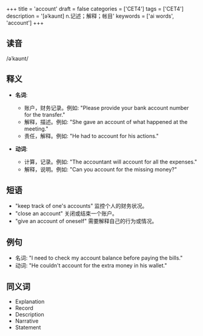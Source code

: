 +++
title = 'account'
draft = false
categories = ['CET4']
tags = ['CET4']
description = '[əˈkaunt] n.记述；解释；帐目'
keywords = ['ai words', 'account']
+++

## 读音
/əˈkaʊnt/

## 释义
- **名词**:
  - 账户，财务记录。例如: "Please provide your bank account number for the transfer."
  - 解释，描述。例如: "She gave an account of what happened at the meeting."
  - 责任，解释。例如: "He had to account for his actions."

- **动词**:
  - 计算，记录。例如: "The accountant will account for all the expenses."
  - 解释，说明。例如: "Can you account for the missing money?"

## 短语
- "keep track of one's accounts" 监控个人的财务状况。
- "close an account" 关闭或结束一个账户。
- "give an account of oneself" 需要解释自己的行为或情况。

## 例句
- 名词: "I need to check my account balance before paying the bills."
- 动词: "He couldn't account for the extra money in his wallet."

## 同义词
- Explanation
- Record
- Description
- Narrative
- Statement
